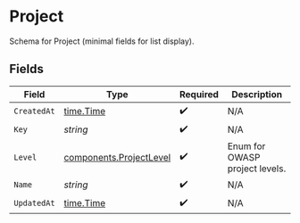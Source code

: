 # Project

Schema for Project (minimal fields for list display).


## Fields

| Field                                                              | Type                                                               | Required                                                           | Description                                                        |
| ------------------------------------------------------------------ | ------------------------------------------------------------------ | ------------------------------------------------------------------ | ------------------------------------------------------------------ |
| `CreatedAt`                                                        | [time.Time](https://pkg.go.dev/time#Time)                          | :heavy_check_mark:                                                 | N/A                                                                |
| `Key`                                                              | *string*                                                           | :heavy_check_mark:                                                 | N/A                                                                |
| `Level`                                                            | [components.ProjectLevel](../../models/components/projectlevel.md) | :heavy_check_mark:                                                 | Enum for OWASP project levels.                                     |
| `Name`                                                             | *string*                                                           | :heavy_check_mark:                                                 | N/A                                                                |
| `UpdatedAt`                                                        | [time.Time](https://pkg.go.dev/time#Time)                          | :heavy_check_mark:                                                 | N/A                                                                |